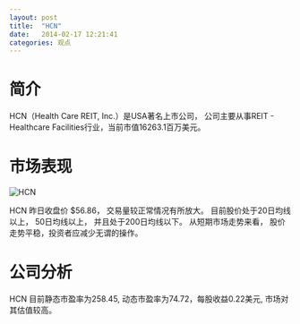 ```yaml
---
layout: post
title:  "HCN"
date:   2014-02-17 12:21:41
categories: 观点
---
```


# 简介
HCN（Health Care REIT, Inc.）是USA著名上市公司，
公司主要从事REIT - Healthcare Facilities行业，当前市值16263.1百万美元。

# 市场表现

![HCN](http://finviz.com/chart.ashx?t=HCN&ty=c&ta=1&p=d&s=l)

HCN 昨日收盘价 $56.86，
交易量较正常情况有所放大。
目前股价处于20日均线以上，
50日均线以上，
并且处于200日均线以下。
从短期市场走势来看，
股价走势平稳，投资者应减少无谓的操作。

# 公司分析
HCN 目前静态市盈率为258.45, 动态市盈率为74.72，每股收益0.22美元,
市场对其估值较高。
